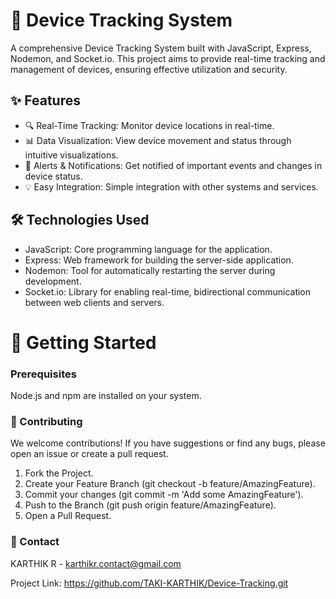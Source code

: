 # 📍 Device Tracking System
A comprehensive Device Tracking System built with JavaScript, Express, Nodemon, and Socket.io. This project aims to provide real-time tracking and management of devices, ensuring effective utilization and security.

## ✨ Features
- 🔍 Real-Time Tracking: Monitor device locations in real-time.
- 📊 Data Visualization: View device movement and status through intuitive visualizations.
- 🔔 Alerts & Notifications: Get notified of important events and changes in device status.
- 💡 Easy Integration: Simple integration with other systems and services.

## 🛠️ Technologies Used
- JavaScript: Core programming language for the application.
- Express: Web framework for building the server-side application.
- Nodemon: Tool for automatically restarting the server during development.
- Socket.io: Library for enabling real-time, bidirectional communication between web clients and servers.

  
# 🚀 Getting Started
### Prerequisites
Node.js and npm are installed on your system.

### 🤝 Contributing
We welcome contributions! If you have suggestions or find any bugs, please open an issue or create a pull request.

1. Fork the Project.
2. Create your Feature Branch (git checkout -b feature/AmazingFeature).
3. Commit your changes (git commit -m 'Add some AmazingFeature').
4. Push to the Branch (git push origin feature/AmazingFeature).
5. Open a Pull Request.

### 📧 Contact
KARTHIK R - karthikr.contact@gmail.com

Project Link: https://github.com/TAKI-KARTHIK/Device-Tracking.git
